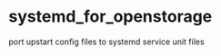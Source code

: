systemd_for_openstorage
=======================

port upstart config files to systemd service unit files
